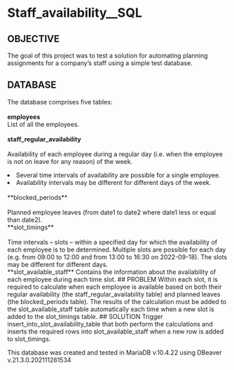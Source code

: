 # Staff_availability__SQL

## OBJECTIVE
The goal of this project was to test a solution for automating planning assignments for a company’s staff using a simple test database.
## DATABASE
The database comprises five tables:<br><br>
**employees**<br> 
List of all the employees.<br><br>
**staff_regular_availability**<br><br>
Availability of each employee during a regular day (i.e. when the employee is not on leave for any reason) of the week.<br>
<li>
  Several time intervals of availability are possible for a single employee.
</li>
<li>
  Availability intervals may be different for different days of the week.
</li>
<br>
**blocked_periods**<br><br>
Planned employee leaves (from date1 to date2 where date1 less or equal than date2).
<br>
**slot_timings**<br><br>
Time intervals – slots – within a specified day for which the availability of each employee is to be determined. Multiple slots are possible for each day (e.g. from 09:00 to 12:00 and from 13:00 to 16:30 on 2022-09-18). The slots may be different for different days.
<br>
**slot_available_staff**
Contains the information about the availability of each employee during each time slot.
## PROBLEM
Within each slot, it is required to calculate when each employee is available based on both their regular availability (the staff_regular_availability table) and planned leaves (the blocked_periods table). The results of the calculation must be added to the slot_available_staff table automatically each time when a new slot is added to the slot_timings table.
## SOLUTION
Trigger insert_into_slot_availability_table that both perform the calculations and inserts the required rows into slot_available_staff when a new row is added to slot_timings.

This database was created and tested in MariaDB v.10.4.22 using DBeaver v.21.3.0.202111281534  
